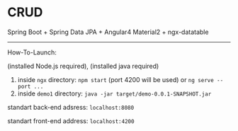 # CRUD
Spring Boot + Spring Data JPA + Angular4 Material2 + ngx-datatable 

------------------------------------------------
How-To-Launch:

(installed Node.js required), (installed java required)

1. inside `ngx` directory: `npm start` (port 4200 will be used) or `ng serve --port ...` 
2. inside `demo1` directory: `java -jar target/demo-0.0.1-SNAPSHOT.jar`

standart back-end adsress: `localhost:8080`

standart front-end address: `localhost:4200`
